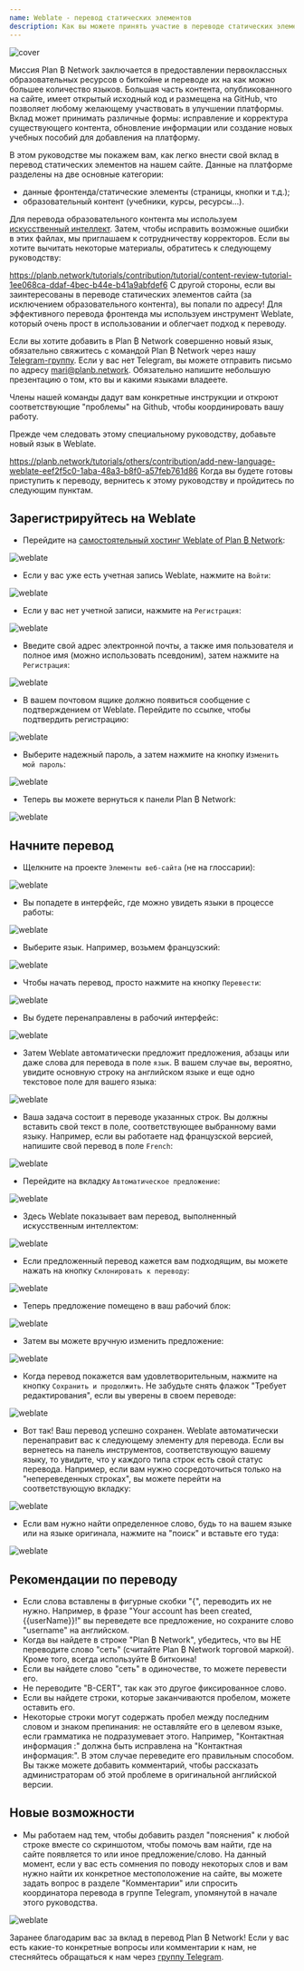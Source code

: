 ```yaml
---
name: Weblate - перевод статических элементов
description: Как вы можете принять участие в переводе статических элементов на planb.network?
---
```

![cover](assets/cover.webp)

Миссия Plan ₿ Network заключается в предоставлении первоклассных образовательных ресурсов о биткойне и переводе их на как можно большее количество языков. Большая часть контента, опубликованного на сайте, имеет открытый исходный код и размещена на GitHub, что позволяет любому желающему участвовать в улучшении платформы. Вклад может принимать различные формы: исправление и корректура существующего контента, обновление информации или создание новых учебных пособий для добавления на платформу.

В этом руководстве мы покажем вам, как легко внести свой вклад в перевод статических элементов на нашем сайте. Данные на платформе разделены на две основные категории:


- данные фронтенда/статические элементы (страницы, кнопки и т.д.);
- образовательный контент (учебники, курсы, ресурсы...).

Для перевода образовательного контента мы используем [искусственный интеллект](https://github.com/Asi0Flammeus/LLM-Translator). Затем, чтобы исправить возможные ошибки в этих файлах, мы приглашаем к сотрудничеству корректоров. Если вы хотите вычитать некоторые материалы, обратитесь к следующему руководству:

https://planb.network/tutorials/contribution/tutorial/content-review-tutorial-1ee068ca-ddaf-4bec-b44e-b41a9abfdef6
С другой стороны, если вы заинтересованы в переводе статических элементов сайта (за исключением образовательного контента), вы попали по адресу! Для эффективного перевода фронтенда мы используем инструмент Weblate, который очень прост в использовании и облегчает подход к переводу.

Если вы хотите добавить в Plan ₿ Network совершенно новый язык, обязательно свяжитесь с командой Plan ₿ Network через нашу [Telegram-группу](https://t.me/PlanBNetwork_ContentBuilder). Если у вас нет Telegram, вы можете отправить письмо по адресу mari@planb.network. Обязательно напишите небольшую презентацию о том, кто вы и какими языками владеете.

Члены нашей команды дадут вам конкретные инструкции и откроют соответствующие "проблемы" на Github, чтобы координировать вашу работу.

Прежде чем следовать этому специальному руководству, добавьте новый язык в Weblate.

https://planb.network/tutorials/others/contribution/add-new-language-weblate-eef2f5c0-1aba-48a3-b8f0-a57feb761d86
Когда вы будете готовы приступить к переводу, вернитесь к этому руководству и пройдитесь по следующим пунктам.

## Зарегистрируйтесь на Weblate


- Перейдите на [самостоятельный хостинг Weblate of Plan ₿ Network](https://weblate.planb.network/):

![weblate](assets/01.webp)


- Если у вас уже есть учетная запись Weblate, нажмите на `Войти`:

![weblate](assets/02.webp)


- Если у вас нет учетной записи, нажмите на `Регистрация`:

![weblate](assets/03.webp)


- Введите свой адрес электронной почты, а также имя пользователя и полное имя (можно использовать псевдоним), затем нажмите на `Регистрация`:

![weblate](assets/04.webp)


- В вашем почтовом ящике должно появиться сообщение с подтверждением от Weblate. Перейдите по ссылке, чтобы подтвердить регистрацию:

![weblate](assets/05.webp)


- Выберите надежный пароль, а затем нажмите на кнопку `Изменить мой пароль`:

![weblate](assets/06.webp)


- Теперь вы можете вернуться к панели Plan ₿ Network:

![weblate](assets/07.webp)

## Начните перевод


- Щелкните на проекте `Элементы веб-сайта` (не на глоссарии):

![weblate](assets/08.webp)


- Вы попадете в интерфейс, где можно увидеть языки в процессе работы:

![weblate](assets/09.webp)


- Выберите язык. Например, возьмем французский:

![weblate](assets/10.webp)


- Чтобы начать перевод, просто нажмите на кнопку `Перевести`:

![weblate](assets/11.webp)


- Вы будете перенаправлены в рабочий интерфейс:

![weblate](assets/12.webp)


- Затем Weblate автоматически предложит предложения, абзацы или даже слова для перевода в поле `язык`. В вашем случае вы, вероятно, увидите основную строку на английском языке и еще одно текстовое поле для вашего языка:

![weblate](assets/13.webp)


- Ваша задача состоит в переводе указанных строк. Вы должны вставить свой текст в поле, соответствующее выбранному вами языку. Например, если вы работаете над французской версией, напишите свой перевод в поле `French`:

![weblate](assets/14.webp)


- Перейдите на вкладку `Автоматическое предложение`:

![weblate](assets/15.webp)


- Здесь Weblate показывает вам перевод, выполненный искусственным интеллектом:

![weblate](assets/16.webp)


- Если предложенный перевод кажется вам подходящим, вы можете нажать на кнопку `Склонировать к переводу`:

![weblate](assets/17.webp)


- Теперь предложение помещено в ваш рабочий блок:

![weblate](assets/18.webp)


- Затем вы можете вручную изменить предложение:

![weblate](assets/19.webp)


- Когда перевод покажется вам удовлетворительным, нажмите на кнопку `Сохранить и продолжить`. Не забудьте снять флажок "Требует редактирования", если вы уверены в своем переводе:

![weblate](assets/20.webp)


- Вот так! Ваш перевод успешно сохранен. Weblate автоматически перенаправит вас к следующему элементу для перевода. Если вы вернетесь на панель инструментов, соответствующую вашему языку, то увидите, что у каждого типа строк есть свой статус перевода. Например, если вам нужно сосредоточиться только на "непереведенных строках", вы можете перейти на соответствующую вкладку:

![weblate](assets/21.webp)


- Если вам нужно найти определенное слово, будь то на вашем языке или на языке оригинала, нажмите на "поиск" и вставьте его туда:

![weblate](assets/22.webp)

## Рекомендации по переводу


- Если слова вставлены в фигурные скобки "{", переводить их не нужно. Например, в фразе "Your account has been created, {{userName}}!" вы переведете все предложение, но сохраните слово "username" на английском.
- Когда вы найдете в строке "Plan ₿ Network", убедитесь, что вы НЕ переводите слово "сеть" (считайте Plan ₿ Network торговой маркой). Кроме того, всегда используйте ₿ биткоина!
- Если вы найдете слово "сеть" в одиночестве, то можете перевести его.
- Не переводите "B-CERT", так как это другое фиксированное слово.
- Если вы найдете строки, которые заканчиваются пробелом, можете оставить его.
- Некоторые строки могут содержать пробел между последним словом и знаком препинания: не оставляйте его в целевом языке, если грамматика не подразумевает этого. Например, "Контактная информация :" должна быть исправлена на "Контактная информация:". В этом случае переведите его правильным способом. Вы также можете добавить комментарий, чтобы рассказать администраторам об этой проблеме в оригинальной английской версии.

## Новые возможности


- Мы работаем над тем, чтобы добавить раздел "пояснения" к любой строке вместе со скриншотом, чтобы помочь вам найти, где на сайте появляется то или иное предложение/слово. На данный момент, если у вас есть сомнения по поводу некоторых слов и вам нужно найти их конкретное местоположение на сайте, вы можете задать вопрос в разделе "Комментарии" или спросить координатора перевода в группе Telegram, упомянутой в начале этого руководства.

![weblate](assets/23.webp)

Заранее благодарим вас за вклад в перевод Plan ₿ Network! Если у вас есть какие-то конкретные вопросы или комментарии к нам, не стесняйтесь обращаться к нам через [группу Telegram](https://t.me/PlanBNetwork_ContentBuilder).